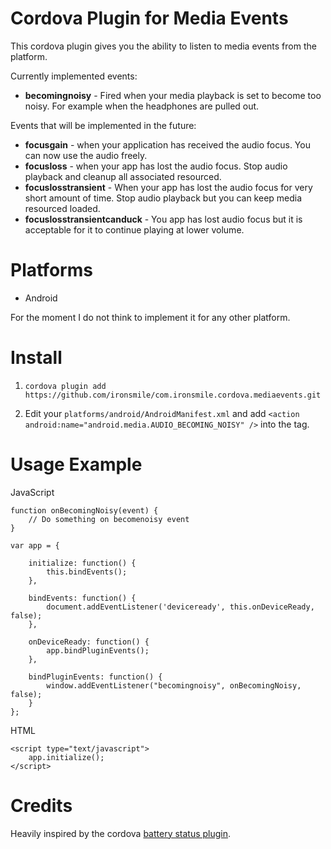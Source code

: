 Cordova Plugin for Media Events
=================

This cordova plugin gives you the ability to listen to media events from the platform.

Currently implemented events:

* **becomingnoisy** - Fired when your media playback is set to become too noisy. For example when the headphones are pulled out.

Events that will be implemented in the future:

* **focusgain** - when your application has received the audio focus. You can now use the audio freely.
* **focusloss** - when your app has lost the audio focus. Stop audio playback and cleanup all associated resourced.
* **focuslosstransient** - When your app has lost the audio focus for very short amount of time. Stop audio playback but you can keep media resourced loaded.
* **focuslosstransientcanduck** - You app has lost audio focus but it is acceptable for it to continue playing at lower volume.


Platforms
=================

* Android

For the moment I do not think to implement it for any other platform.


Install
=================

1. ```cordova plugin add https://github.com/ironsmile/com.ironsmile.cordova.mediaevents.git```

2. Edit your ```platforms/android/AndroidManifest.xml``` and add ```<action android:name="android.media.AUDIO_BECOMING_NOISY" />``` into the <intent-filter> tag.


Usage Example
=================

JavaScript

```
function onBecomingNoisy(event) {
    // Do something on becomenoisy event
}

var app = {

    initialize: function() {
        this.bindEvents();
    },

    bindEvents: function() {
        document.addEventListener('deviceready', this.onDeviceReady, false);
    },

    onDeviceReady: function() {
        app.bindPluginEvents();
    },

    bindPluginEvents: function() {
        window.addEventListener("becomingnoisy", onBecomingNoisy, false);
    }
};
```

HTML
```
<script type="text/javascript">
    app.initialize();
</script>
```


Credits
=================

Heavily inspired by the cordova [battery status plugin](https://git-wip-us.apache.org/repos/asf/cordova-plugin-battery-status.git).
